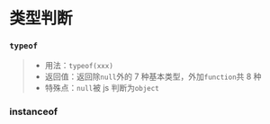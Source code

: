 # 类型判断

### `typeof`

> - 用法：`typeof(xxx)`
> - 返回值：返回除`null`外的 7 种基本类型，外加`function`共 8 种
> - 特殊点：`null`被 js 判断为`object`

### instanceof
